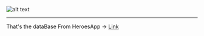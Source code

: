 ![alt text]([https://github.com/adam-p/markdown-here/raw/master/src/common/images/icon48.png](https://img.freepik.com/premium-vector/halftone-comic-background-blue-wallpaper-template-with-superhero-design_499431-559.jpg?w=2000) "Background Image")
___
That's the dataBase From HeroesApp -> [Link](https://github.com/AdrianDelMoral/heroes_App)
